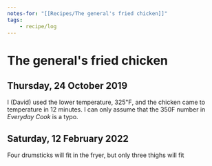```yaml
---
notes-for: "[[Recipes/The general's fried chicken]]"
tags:
    - recipe/log
---
```


# The general's fried chicken
## Thursday, 24 October 2019
I (David) used the lower temperature, 325℉, and the chicken came to temperature in 12 minutes.  I can only assume that the 350F number in *Everyday Cook* is a typo.
## Saturday, 12 February 2022
Four drumsticks will fit in the fryer, but only three thighs will fit
